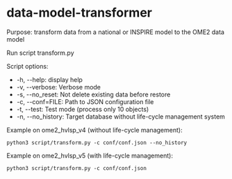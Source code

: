 # data-model-transformer

Purpose: transform data from a national or INSPIRE model to the OME2 data model

Run script transform.py

Script options:
* -h, --help: display help
* -v, --verbose: Verbose mode
* -s, --no_reset: Not delete existing data before restore
* -c, --conf=FILE: Path to JSON configuration file
* -t, --test: Test mode (process only 10 objects)
* -n, --no_history: Target database without life-cycle management system

Example on ome2_hvlsp_v4 (without life-cycle management):
~~~
python3 script/transform.py -c conf/conf.json --no_history
~~~

Example on ome2_hvlsp_v5 (with life-cycle management):
~~~
python3 script/transform.py -c conf/conf.json
~~~
 
